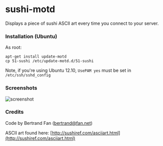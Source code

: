 # sushi-motd

Displays a piece of sushi ASCII art every time you connect to your server.

### Installation (Ubuntu)

As root:

	apt-get install update-motd
	cp 51-sushi /etc/update-motd.d/51-sushi
	
Note, if you're using Ubuntu 12.10, `UsePAM yes` must be set in `/etc/ssh/sshd_config`

### Screenshots

![screenshot](https://github.com/bertrandom/sushi-motd/raw/gh-pages/screenshot.png)

### Credits

Code by Bertrand Fan (bertrand@fan.net)

ASCII art found here: [http://sushiref.com/asciiart.html](http://sushiref.com/asciiart.html)

